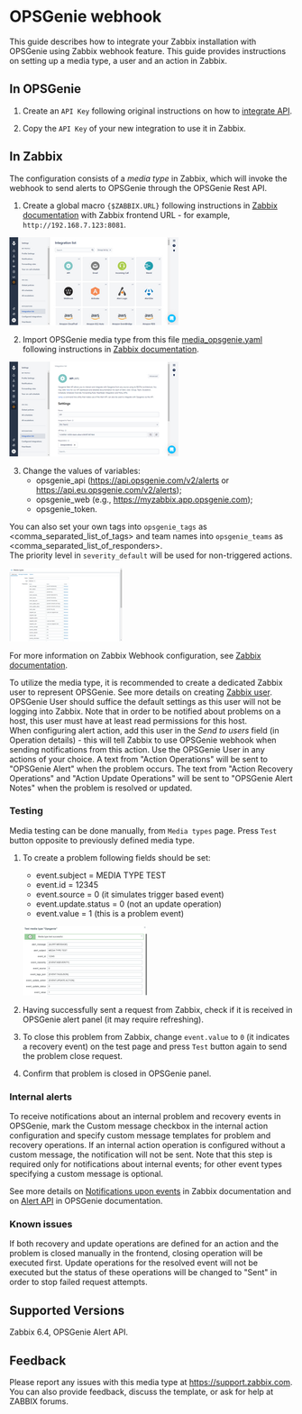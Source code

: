 
# OPSGenie webhook 

This guide describes how to integrate your Zabbix installation with OPSGenie using Zabbix webhook feature. This guide provides instructions on setting up a media type, a user and an action in Zabbix.

## In OPSGenie

1. Create an `API Key` following original instructions on how to [integrate API](https://docs.opsgenie.com/docs/api-integration).

2. Copy the `API Key` of your new integration to use it in Zabbix.

## In Zabbix

The configuration consists of a _media type_ in Zabbix, which will invoke the webhook to send alerts to OPSGenie through the OPSGenie Rest API.

1. Create a global macro `{$ZABBIX.URL}` following instructions in [Zabbix documentation](https://www.zabbix.com/documentation/6.2/manual/config/macros/user_macros)  with Zabbix frontend URL - for example, `http://192.168.7.123:8081`.

[![](images/tn_1.png?raw=true)](images/1.png)

2. Import OPSGenie media type from this file [media_opsgenie.yaml](media_opsgenie.yaml) following instructions in [Zabbix documentation](https://www.zabbix.com/documentation/6.2/manual/web_interface/frontend_sections/administration/mediatypes). 

[![](images/tn_2.png?raw=true)](images/2.png)

3. Change the values of variables:
	* opsgenie_api (https://api.opsgenie.com/v2/alerts or https://api.eu.opsgenie.com/v2/alerts);
	* opsgenie_web (e.g., https://myzabbix.app.opsgenie.com);
	* opsgenie_token.

You can also set your own tags into `opsgenie_tags` as <comma_separated_list_of_tags> and team names into `opsgenie_teams` as <comma_separated_list_of_responders>.  
The priority level in `severity_default` will be used for non-triggered actions.

[![](images/tn_3.png?raw=true)](images/3.png)

For more information on Zabbix Webhook configuration, see [Zabbix documentation](https://www.zabbix.com/documentation/6.2/manual/config/notifications/media/webhook).

To utilize the media type, it is recommended to create a dedicated Zabbix user to represent OPSGenie.
See more details on creating [Zabbix user](https://www.zabbix.com/documentation/6.2/manual/web_interface/user_profile).
OPSGenie User should suffice the default settings as this user will not be logging into Zabbix. Note that in order to be notified about problems on a host, this user must have at least read permissions for this host.  
When configuring alert action, add this user in the _Send to users_ field (in Operation details) - this will tell Zabbix to use OPSGenie webhook when sending notifications from this action.
Use the OPSGenie User in any actions of your choice. A text from "Action Operations" will be sent to "OPSGenie Alert" when the problem occurs. The text from "Action Recovery Operations" and "Action Update Operations" will be sent to "OPSGenie Alert Notes" when the problem is resolved or updated.

### Testing
Media testing can be done manually, from `Media types` page. Press `Test` button opposite to previously defined media type.
1. To create a problem following fields should be set:
    * event.subject = MEDIA TYPE TEST
    * event.id = 12345
    * event.source = 0 (it simulates trigger based event)
    * event.update.status = 0 (not an update operation)
    * event.value = 1 (this is a problem event)

    [![](images/tn_4.png?raw=true)](images/4.png)

2. Having successfully sent a request from Zabbix, check if it is received in OPSGenie alert panel (it may require refreshing).
3. To close this problem from Zabbix, change `event.value` to `0` (it indicates a recovery event) on the test page and press `Test` button again to send the problem close request.
4. Confirm that problem is closed in OPSGenie panel.

### Internal alerts
To receive notifications about an internal problem and recovery events in OPSGenie, mark the Custom message checkbox in the internal action configuration  and specify custom message templates for problem and recovery operations. 
If an internal action operation is configured without a custom message, the notification will not be sent. 
Note that this step is required only for notifications about internal events; for other event types specifying a custom message is optional. 

See more details on [Notifications upon events](https://www.zabbix.com/documentation/6.2/manual/config/notifications) in Zabbix documentation and on [Alert API](https://docs.opsgenie.com/docs/alert-api) in OPSGenie documentation.

### Known issues

If both recovery and update operations are defined for an action and the problem is closed manually in the frontend, closing operation will be executed first.
Update operations for the resolved event will not be executed but the status of these operations will be changed to "Sent" in order to stop failed request attempts.

## Supported Versions

Zabbix 6.4, OPSGenie Alert API.

## Feedback
Please report any issues with this media type at https://support.zabbix.com.
You can also provide feedback, discuss the template, or ask for help at ZABBIX forums.
